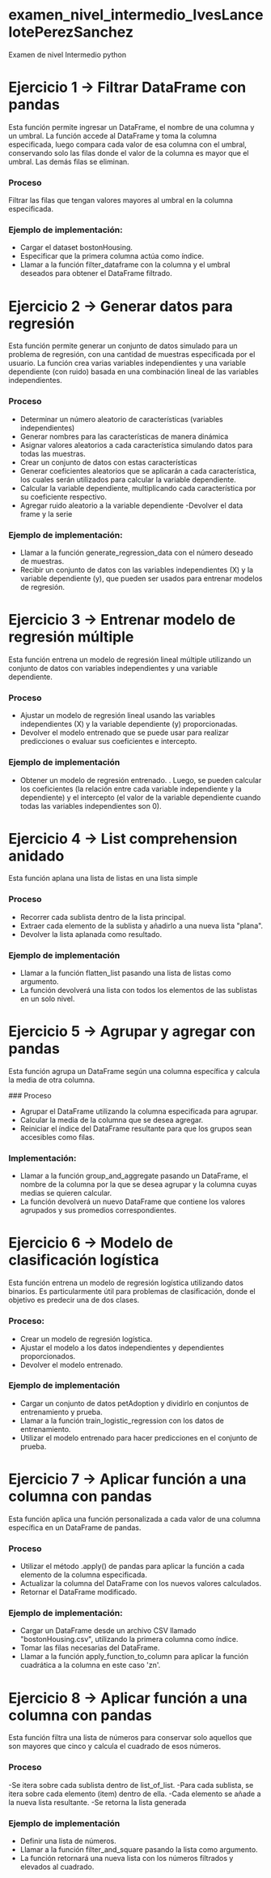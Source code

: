 # examen_nivel_intermedio_IvesLancelotePerezSanchez
Examen de nivel Intermedio python

# Ejercicio 1 -> Filtrar DataFrame con pandas
Esta función permite ingresar un DataFrame, el nombre de una columna y un umbral. La función accede al DataFrame y toma la columna especificada, luego compara cada valor de esa columna con el umbral, conservando solo las filas donde el valor de la columna es mayor que el umbral. Las demás filas se eliminan.
### Proceso
Filtrar las filas que tengan valores mayores al umbral en la columna especificada.

### Ejemplo de implementación:
- Cargar el dataset bostonHousing.
- Especificar que la primera columna actúa como índice.
- Llamar a la función filter_dataframe con la columna y el umbral deseados para obtener el DataFrame filtrado.

# Ejercicio 2 -> Generar datos para regresión
Esta función permite generar un conjunto de datos simulado para un problema de regresión, con una cantidad de muestras especificada por el usuario. La función crea varias variables independientes y una variable dependiente (con ruido) basada en una combinación lineal de las variables independientes.

### Proceso
- Determinar un número aleatorio de características (variables independientes)
- Generar nombres para las características de manera dinámica
- Asignar valores aleatorios a cada característica simulando datos para todas las muestras.
- Crear un conjunto de datos con estas características 
- Generar coeficientes aleatorios que se aplicarán a cada característica, los cuales serán utilizados para calcular la variable dependiente.
- Calcular la variable dependiente, multiplicando cada característica por su coeficiente respectivo.
- Agregar ruido aleatorio a la variable dependiente 
-Devolver el data frame y la serie

### Ejemplo de implementación:
- Llamar a la función generate_regression_data con el número deseado de muestras.
- Recibir un conjunto de datos con las variables independientes (X) y la variable dependiente (y), que pueden ser usados para entrenar modelos de regresión.

# Ejercicio 3 -> Entrenar modelo de regresión múltiple
Esta función entrena un modelo de regresión lineal múltiple utilizando un conjunto de datos con variables independientes y una variable dependiente.

### Proceso
- Ajustar un modelo de regresión lineal usando las variables independientes (X) y la variable dependiente (y) proporcionadas.
- Devolver el modelo entrenado que se puede usar para realizar predicciones o evaluar sus coeficientes e intercepto.

### Ejemplo de implementación
- Obtener un modelo de regresión entrenado. . Luego, se pueden calcular los coeficientes (la relación entre cada variable independiente y la dependiente) y el intercepto (el valor de la variable dependiente cuando todas las variables independientes son 0).

# Ejercicio 4 -> List comprehension anidado
Esta función aplana una lista de listas en una lista simple

### Proceso
- Recorrer cada sublista dentro de la lista principal.
- Extraer cada elemento de la sublista y añadirlo a una nueva lista "plana".
- Devolver la lista aplanada como resultado.

### Ejemplo de implementación
- Llamar a la función flatten_list pasando una lista de listas como argumento.
- La función devolverá una lista con todos los elementos de las sublistas en un solo nivel.

# Ejercicio 5 -> Agrupar y agregar con pandas
Esta función agrupa un DataFrame según una columna específica y calcula la media de otra columna. 

### Proceso
- Agrupar el DataFrame utilizando la columna especificada para agrupar.
- Calcular la media de la columna que se desea agregar.
- Reiniciar el índice del DataFrame resultante para que los grupos sean accesibles como filas.

### Implementación:
- Llamar a la función group_and_aggregate pasando un DataFrame, el nombre de la columna por la que se desea agrupar y la columna cuyas medias se quieren calcular.
- La función devolverá un nuevo DataFrame que contiene los valores agrupados y sus promedios correspondientes.

# Ejercicio 6 -> Modelo de clasificación logística
Esta función entrena un modelo de regresión logística utilizando datos binarios. Es particularmente útil para problemas de clasificación, donde el objetivo es predecir una de dos clases.

### Proceso:
- Crear un modelo de regresión logística.
- Ajustar el modelo a los datos independientes y dependientes proporcionados.
- Devolver el modelo entrenado.

### Ejemplo de implementación
- Cargar un conjunto de datos petAdoption y dividirlo en conjuntos de entrenamiento y prueba.
- Llamar a la función train_logistic_regression con los datos de entrenamiento.
- Utilizar el modelo entrenado para hacer predicciones en el conjunto de prueba.

# Ejercicio 7 -> Aplicar función a una columna con pandas
Esta función aplica una función personalizada a cada valor de una columna específica en un DataFrame de pandas.

### Proceso
- Utilizar el método .apply() de pandas para aplicar la función a cada elemento de la columna especificada.
- Actualizar la columna del DataFrame con los nuevos valores calculados.
- Retornar el DataFrame modificado.

### Ejemplo de implementación:
- Cargar un DataFrame desde un archivo CSV llamado "bostonHousing.csv", utilizando la primera columna como índice.
- Tomar las filas necesarias del DataFrame.
- Llamar a la función apply_function_to_column para aplicar la función cuadrática a la columna en este caso 'zn'.

# Ejercicio 8 -> Aplicar función a una columna con pandas
Esta función filtra una lista de números para conservar solo aquellos que son mayores que cinco y calcula el cuadrado de esos números.

### Proceso
-Se itera sobre cada sublista dentro de list_of_list.
-Para cada sublista, se itera sobre cada elemento (item) dentro de ella.
-Cada elemento se añade a la nueva lista resultante.
-Se retorna la lista generada

### Ejemplo de implementación
- Definir una lista de números.
- Llamar a la función filter_and_square pasando la lista como argumento.
- La función retornará una nueva lista con los números filtrados y elevados al cuadrado.

